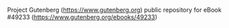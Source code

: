 Project Gutenberg (https://www.gutenberg.org) public repository for eBook #49233 (https://www.gutenberg.org/ebooks/49233)
